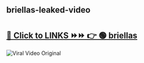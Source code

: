 
 ## briellas-leaked-video 

# <h2><a href="https://clipsfans.com/briellas&ref=git">🔗 Click to LINKS ⏩⏩ 👉 🟢 briellas </a></h2>

<a href="https://clipsfans.com/briellas&ref=git" rel="nofollow" data-target="animated-image.originalLink"><img src="https://i.ibb.co.com/xMMVF88/686577567.gif" alt="Viral Video Original" style="max-width: 100%; display: inline-block;" data-target="animated-image.originalImage"></a>
